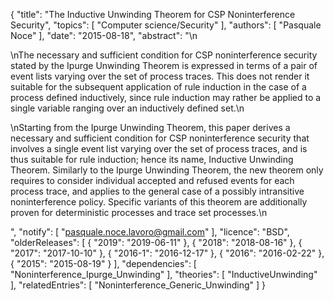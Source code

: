 {
    "title": "The Inductive Unwinding Theorem for CSP Noninterference Security",
    "topics": [
        "Computer science/Security"
    ],
    "authors": [
        "Pasquale Noce"
    ],
    "date": "2015-08-18",
    "abstract": "\n<p>\nThe necessary and sufficient condition for CSP noninterference security stated by the Ipurge Unwinding Theorem is expressed in terms of a pair of event lists varying over the set of process traces. This does not render it suitable for the subsequent application of rule induction in the case of a process defined inductively, since rule induction may rather be applied to a single variable ranging over an inductively defined set.\n</p><p>\nStarting from the Ipurge Unwinding Theorem, this paper derives a necessary and sufficient condition for CSP noninterference security that involves a single event list varying over the set of process traces, and is thus suitable for rule induction; hence its name, Inductive Unwinding Theorem. Similarly to the Ipurge Unwinding Theorem, the new theorem only requires to consider individual accepted and refused events for each process trace, and applies to the general case of a possibly intransitive noninterference policy. Specific variants of this theorem are additionally proven for deterministic processes and trace set processes.\n</p>",
    "notify": [
        "pasquale.noce.lavoro@gmail.com"
    ],
    "licence": "BSD",
    "olderReleases": [
        {
            "2019": "2019-06-11"
        },
        {
            "2018": "2018-08-16"
        },
        {
            "2017": "2017-10-10"
        },
        {
            "2016-1": "2016-12-17"
        },
        {
            "2016": "2016-02-22"
        },
        {
            "2015": "2015-08-19"
        }
    ],
    "dependencies": [
        "Noninterference_Ipurge_Unwinding"
    ],
    "theories": [
        "InductiveUnwinding"
    ],
    "relatedEntries": [
        "Noninterference_Generic_Unwinding"
    ]
}